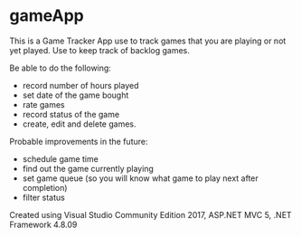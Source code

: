 # gameApp

This is a Game Tracker App use to track games that you are playing or not yet played. Use to keep track of backlog games.

Be able to do the following:
  - record number of hours played
  - set date of the game bought
  - rate games
  - record status of the game
  - create, edit and delete games.

Probable improvements in the future:
  - schedule game time
  - find out the game currently playing
  - set game queue (so you will know what game to play next after completion)
  - filter status


Created using Visual Studio Community Edition 2017, ASP.NET MVC 5, .NET Framework 4.8.09
